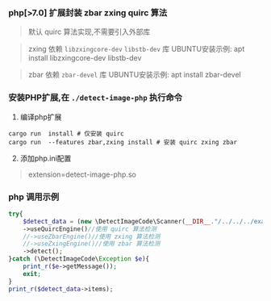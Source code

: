 

### php[>7.0] 扩展封装 zbar zxing quirc 算法

> 默认 quirc 算法实现,不需要引入外部库

> zxing 依赖 `libzxingcore-dev` `libstb-dev` 库 UBUNTU安装示例: apt install libzxingcore-dev libstb-dev

> zbar 依赖 `zbar-devel` 库 UBUNTU安装示例: apt install zbar-devel 


### 安装PHP扩展,在 `./detect-image-php` 执行命令

1. 编译php扩展

```
cargo run  install # 仅安装 quirc 
cargo run  --features zbar,zxing install # 安装 quirc zxing zbar
```

2. 添加php.ini配置

> extension=detect-image-php.so

### php 调用示例

```php
try{
    $detect_data = (new \DetectImageCode\Scanner(__DIR__."/../../../examples/IMG_0184.jpg"))
    ->useQuircEngine()//使用 quirc 算法检测
    //->useZbarEngine()//使用 zxing 算法检测
    //->useZxingEngine()//使用 zbar 算法检测
    ->detect();
}catch (\DetectImageCode\Exception $e){
    print_r($e->getMessage());
    exit;
}
print_r($detect_data->items);
```